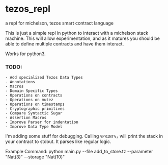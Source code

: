 # tezos_repl
a repl for michelson, tezos smart contract language

This is just a simple repl in python to interact with a michelson stack machine.  This will allow experimentation, and as it matures you should be able to define multiple contracts and have them interact.

Works for python3.

### TODO:

    - Add specialized Tezos Data Types
    - Annotations
    - Macros
    - Domain Specific Types
    - Operations on contracts
    - Operations on mutez
    - Operations on timestamps
    - Cryptographic primitives
    - Compare Syntactic Sugar
    - Assertion Macros
    - Improve Parser for indentation
    - Improve Data Type Model

I'm adding some stuff for debugging.  Calling `%PRINT%;` will print the stack in your contract to stdout.  It parses like regular logic.

Example Command:
    python main.py --file add_to_store.tz --parameter "Nat(3)" --storage "Nat(10)"
